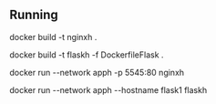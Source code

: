 ## Running 

docker build -t nginxh .

docker build -t flaskh -f DockerfileFlask . 

docker run --network apph -p 5545:80 nginxh

docker run --network apph --hostname flask1 flaskh
